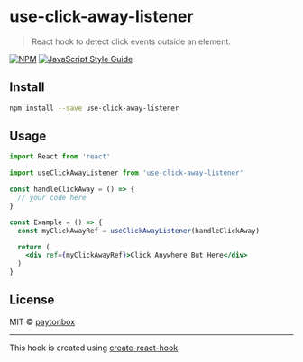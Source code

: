 # use-click-away-listener

> React hook to detect click events outside an element.

[![NPM](https://img.shields.io/npm/v/use-click-away-listener.svg)](https://www.npmjs.com/package/use-click-away-listener) [![JavaScript Style Guide](https://img.shields.io/badge/code_style-standard-brightgreen.svg)](https://standardjs.com)

## Install

```bash
npm install --save use-click-away-listener
```

## Usage

```jsx
import React from 'react'

import useClickAwayListener from 'use-click-away-listener'

const handleClickAway = () => {
  // your code here
}

const Example = () => {
  const myClickAwayRef = useClickAwayListener(handleClickAway)

  return (
    <div ref={myClickAwayRef}>Click Anywhere But Here</div>
  )
}
```

## License

MIT © [paytonbox](https://github.com/paytonbox)

---

This hook is created using [create-react-hook](https://github.com/hermanya/create-react-hook).
